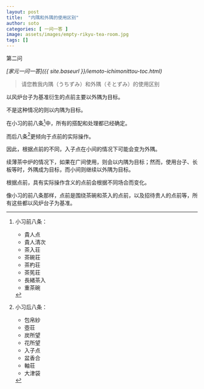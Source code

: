 ```yaml
---
layout: post
title:  "内隅和外隅的使用区别"
author: soto
categories: [ 一问一答 ]
image: assets/images/empty-rikyu-tea-room.jpg
tags: []
---
```


第二问

*[家元一问一答]({{ site.baseurl }}/iemoto-ichimonittou-toc.html)*

> 请您教我内隅（うちずみ）和外隅（そとずみ）的使用区别

以风炉台子为基准衍生的点前主要以外隅为目标。

不是这种情况的则以内隅为目标。

在小习的前八条[^1]中，所有的搭配和处理都已经确定。

而后八条[^2]更倾向于点前的实际操作。

因此，根据点前的不同，入子点在小间的情况下可能会变为外隅。

续薄茶中炉的情况下，如果在广间使用，则会以内隅为目标；然而，使用台子、长板等时，外隅成为目标，而小间则继续以外隅为目标。

根据点前，具有实际操作含义的点前会根据不同场合而变化。

像小习的前八条那样，点前是围绕茶碗和茶入的点前，以及招待贵人的点前等，所有这些都以风炉台子为基准。

[^1]: 小习前八条：
    + 貴人点
    + 貴人清次
    + 茶入荘
    + 茶碗荘
    + 茶杓荘
    + 茶筅荘
    + 長緒茶入
    + 重茶碗

[^2]: 小习后八条：
    + 包帛紗
    + 壺荘
    + 炭所望
    + 花所望
    + 入子点
    + 盆香合
    + 軸荘
    + 大津袋
